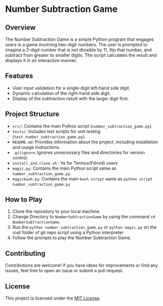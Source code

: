 # Number Subtraction Game

## Overview
The Number Subtraction Game is a simple Python program that engages users in a game involving two-digit numbers. The user is prompted to imagine a 2-digit number that is not divisible by 11, flip that number, and subtract from greater to smaller digits. The script calculates the result and displays it in an interactive manner.

## Features
- User input validation for a single-digit left-hand side digit.
- Dynamic calculation of the right-hand side digit.
- Display of the subtraction result with the larger digit first.

## Project Structure
- `src/`: Contains the main Python script (`number_subtraction_game.py`).
- `tests/`: Includes test scripts for unit testing (`test_number_subtraction_game.py`).
- `README.md`: Provides information about the project, including installation and usage instructions.
- `.gitignore`: Ignores unnecessary files and directories for version control.
- `install_and_clone.sh` : Its for Termux(Fdroid) users 
- `magic.py`: Contains the main Python script same as `number_subtraction_game.py`.
- `magicbash.py`: Contains the main `bash script` same as `python script` `number_subtraction_game.py`
  
## How to Play
1. Clone the repository to your local machine.
2. Change Directory to  `NumberSubtractionGame` by using the command `cd NumberSubtractionGame`.
3. Run the `python number_subtraction_game.py` or `python magic.py` on the root folder of git repo script using a Python interpreter.
4. Follow the prompts to play the Number Subtraction Game.

## Contributing
Contributions are welcome! If you have ideas for improvements or find any issues, feel free to open an issue or submit a pull request.

## License
This project is licensed under the [MIT License](LICENSE).
